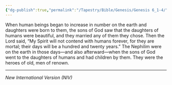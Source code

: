 ```yaml
---
{"dg-publish":true,"permalink":"/Tapestry/Bible/Genesis/Genesis 6_1-4/","title":"Genesis 6:1-4","hide":true,"tags":["bible-verse","bible-verse"],"dgHomeLink":true,"dgShowLocalGraph":true,"dgEnableSearch":true}
---
```


When human beings began to increase in number on the earth and daughters were born to them, the sons of God saw that the daughters of humans were beautiful, and they married any of them they chose. Then the Lord said, “My Spirit will not contend with humans forever, for they are mortal; their days will be a hundred and twenty years.”
The Nephilim were on the earth in those days—and also afterward—when the sons of God went to the daughters of humans and had children by them. They were the heroes of old, men of renown.

---
*New International Version (NIV)*